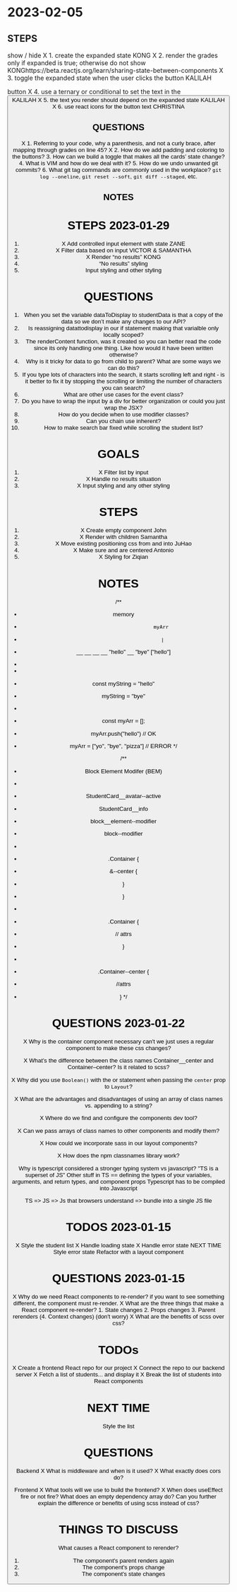 # 2023-02-05

## STEPS
show / hide
X 1. create the expanded state KONG
X 2. render the grades only if expanded is true; otherwise do not show KONGhttps://beta.reactjs.org/learn/sharing-state-between-components
X 3. toggle the expanded state when the user clicks the button KALILAH

button
X 4. use a ternary or conditional to set the text in the <button> KALILAH
X 5. the text you render should depend on the expanded state KALILAH
X 6. use react icons for the button text CHRISTINA

## QUESTIONS
X 1. Referring to your code, why a parenthesis, and not a curly brace, after mapping through grades on line 45?
X 2. How do we add padding and coloring to the buttons?
3. How can we build a toggle that makes all the cards’ state change?
4. What is VIM and how do we deal with it?
5. How do we undo unwanted git commits?
6. What git tag commands are commonly used in the workplace? `git log --oneline`, `git reset --soft`, `git diff --staged`, etc.

## NOTES


# STEPS 2023-01-29
1. X Add controlled input element with state ZANE
2. X Filter data based on input VICTOR & SAMANTHA
3. X Render “no results” KONG
4. “No results” styling
5. Input styling and other styling


# QUESTIONS
1. When you set the variable dataToDisplay to studentData is that a copy of the data so we don’t make any changes to our API?
2. Is reassigning datattodisplay in our if statement making that varialble only locally scoped?
3. The renderContent function, was it created so you can better read the code since its only handling one thing. Like how would it have been written otherwise?
4. Why is it tricky for data to go from child to parent? What are some ways we can do this?
5. If you type lots of characters into the search, it starts scrolling left and right - is it better to fix it by stopping the scrolling or limiting the number of characters you can search?
6. What are other use cases for the event class?
7. Do you have to wrap the input by a div for better organization or could you just wrap the JSX?
8. How do you decide when to use modifier classes?
9. Can you chain use inherent?
10. How to make search bar fixed while scrolling the student list?

# GOALS
1. X Filter list by input
2. X Handle no results situation
3. X Input styling and any other styling

# STEPS
1. X Create empty <Container /> component John
2. X Render <Container /> with children Samantha
3. X Move existing positioning css from <StudentList /> and <Loading /> into <Container /> JuHao
4. X Make sure <Loading /> and <Error /> are centered Antonio
5. X Styling for <Error /> Ziqian

# NOTES
/**
   * memory
   *                              myArr
   *                               |
   * __ __ __ __ "hello" __ "bye" ["hello"]
   *  
   * 
   * const myString = "hello"
   * myString = "bye"
   * 
   * const myArr = [];
   * myArr.push("hello") // OK
   * myArr = ["yo", "bye", "pizza"] // ERROR
   */

     /**
   * Block Element Modifer (BEM)
   * 
   * StudentCard__avatar--active
   * StudentCard__info
   * block__element--modifier
   * block--modifier
   * 
   * .Container {
   *    &--center {
   *    }
   * }
   * 
   * .Container {
   *  // attrs
   * }
   * 
   * .Container--center {
   *  //attrs
   * }
   */

# QUESTIONS 2023-01-22
X Why is the container component necessary can't we just uses a regular component to make these css changes?

X What’s the difference between the class names Container__center and Container–center? Is it related to scss?

X Why did you use `Boolean()` with the or statement when passing the `center` prop to `Layout`?

X What are the advantages and disadvantages of using an array of class names vs. appending to a string?

X Where do we find and configure the components dev tool?

X Can we pass arrays of class names to other components and modify them?

X How could we incorporate sass in our layout components? 

X How does the npm classnames library work? 

Why is typescript considered a stronger typing system vs javascript?
"TS is a superset of JS"
Other stuff in TS == defining the types of your variables, arguments, and return types, and component props
Typescript has to be compiled into Javascript

TS => JS => Js that browsers understand => bundle into a single JS file

































# TODOS 2023-01-15
X Style the student list
X Handle loading state
X Handle error state
NEXT TIME
Style error state
Refactor with a layout component



# QUESTIONS 2023-01-15
X Why do we need React components to re-render?
    if you want to see something different, the component must re-render.
X What are the three things that make a React component re-render?
    1. State changes
    2. Props changes
    3. Parent rerenders
    (4. Context changes) (don't worry)
X What are the benefits of scss over css?





# TODOs
X Create a frontend React repo for our project
X Connect the repo to our backend server
X Fetch a list of students... and display it
X Break the list of students into React components

# NEXT TIME
Style the list

# QUESTIONS
Backend
X What is middleware and when is it used?
X What exactly does cors do?

Frontend
X What tools will we use to build the frontend?
X When does useEffect fire or not fire? What does an empty dependency array do?
Can you further explain the difference or benefits of using scss instead of css?


# THINGS TO DISCUSS
What causes a React component to rerender?
1. The component's parent renders again
2. The component's props change
3. The component's state changes